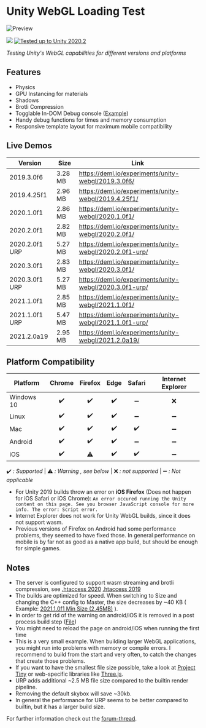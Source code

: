 # Unity WebGL Loading Test

![Preview](./preview.png)

[![](https://img.shields.io/github/release-date/JohannesDeml/UnityWebGL-LoadingTest.svg)](https://github.com/JohannesDeml/UnityWebGL-LoadingTest/releases) [![Tested up to Unity 2020.2](https://img.shields.io/badge/tested%20up%20to%20unity-2021.1-green.svg?logo=unity&cacheSeconds=2592000)](https://unity3d.com/get-unity/download/archive)

*Testing Unity's WebGL capabilities for different versions and platforms*


## Features

* Physics
* GPU Instancing for materials
* Shadows
* Brotli Compression
* Togglable In-DOM Debug console ([Example](https://deml.io/experiments/unity-webgl/2021.1.4f1/))
* Handy debug functions for times and memory consumption
* Responsive template layout for maximum mobile compatibility

## Live Demos

Version | Size | Link
--- | --- | ---
2019.3.0f6 | 3.28 MB | https://deml.io/experiments/unity-webgl/2019.3.0f6/
2019.4.25f1 | 2.96 MB | https://deml.io/experiments/unity-webgl/2019.4.25f1/ 
2020.1.0f1 | 2.86 MB | https://deml.io/experiments/unity-webgl/2020.1.0f1/
2020.2.0f1 | 2.82 MB | https://deml.io/experiments/unity-webgl/2020.2.0f1/ 
2020.2.0f1 URP | 5.27 MB | https://deml.io/experiments/unity-webgl/2020.2.0f1-urp/ 
2020.3.0f1 | 2.83 MB | https://deml.io/experiments/unity-webgl/2020.3.0f1/ 
2020.3.0f1 URP | 5.27 MB | https://deml.io/experiments/unity-webgl/2020.3.0f1-urp/ 
2021.1.0f1 | 2.85 MB | https://deml.io/experiments/unity-webgl/2021.1.0f1/ 
2021.1.0f1 URP | 5.47 MB | https://deml.io/experiments/unity-webgl/2021.1.0f1-urp/ 
2021.2.0a19 | 2.95 MB | https://deml.io/experiments/unity-webgl/2021.2.0a19/ 

## Platform Compatibility

| Platform   | Chrome | Firefox | Edge | Safari | Internet Explorer |
| ---------- | :----: | :-----: | :--: | :----: | :---------------: |
| Windows 10 |   ✔️    |    ✔️    |  ✔️   |   ➖    |         ❌         |
| Linux      |   ✔️    |    ✔️    |  ✔️   |   ➖    |         ➖         |
| Mac        |   ✔️    |    ✔️    |  ✔️   |   ✔️    |         ➖         |
| Android    |   ✔️    |    ✔️    |  ✔️   |   ➖    |         ➖         |
| iOS        |   ✔️    |    ⚠️    |  ✔️   |   ✔️    |         ➖         |

✔️ *: Supported* | ⚠️ *: Warning , see below* | ❌ *: not supported* | ➖ *: Not applicable*

* For Unity 2019 builds throw an error on **iOS Firefox** (Does not happen for iOS Safari or iOS Chrome): `An error occured running the Unity content on this page. See you browser JavaScript console for more info. The error: Script error.`
* Internet Explorer does not work for Unity WebGL builds, since it does not support wasm.
* Previous versions of Firefox on Android had some performance problems, they seemed to have fixed those. In general performance on mobile is by far not as good as a native app build, but should be enough for simple games.

## Notes

* The server is configured to support wasm streaming and brotli compression, see [.htaccess 2020](./Configuration/2020/.htaccess)  [.htaccess 2019](./Configuration/2019/.htaccess)
* The builds are optimized for speed. When switching to Size and changing the C++ config to Master, the size decreases by ~40 KB ( Example: [2021.1.0f1 Min Size (2.45MB)](https://deml.io/experiments/unity-webgl/2021.1.0f1-minsize/) ).
* In order to get rid of the warning on android/iOS it is removed in a post process build step ([File](./Assets/Scripts/Editor/RemoveMobileSupportWarningWebBuild.cs))
* You might need to reload the page on android/iOS when running the first time
* This is a very small example. When building larger WebGL applications, you might run into problems with memory or compile errors. I recommend to build from the start and very often, to catch the changes that create those problems.
* If you want to have the smallest file size possible, take a look at [Project Tiny](https://forum.unity.com/forums/project-tiny.151/) or web-specific libraries like [Three.js](https://threejs.org/).
* URP adds additional ~2.5 MB file size compared to the builtin render pipeline.
* Removing the default skybox will save ~30kb.
* In general the performance for URP seems to be better compared to builtin, but it has a larger build size.

For further information check out the [forum-thread](https://forum.unity.com/threads/webgl-builds-for-mobile.545877/).